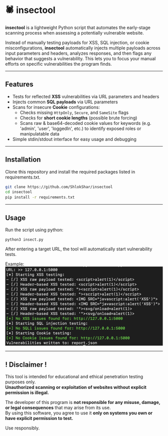 # 🕷 insectool

**insectool** is a lightweight Python script that automates the early-stage scanning process when assessing a potentially vulnerable website.

Instead of manually testing payloads for XSS, SQL injection, or cookie misconfigurations, **insectool** automatically injects multiple payloads across input parameters and headers, analyzes responses, and then flags any behavior that suggests a vulnerability. This lets you to focus your manual efforts on specific vulnerabilities the program finds.

---

## Features

- Tests for reflected **XSS** vulnerabilities via URL parameters and headers
- Injects common **SQL payloads**  via URL parameters
- Scans for insecure **Cookie** configurations:
  - Checks missing `HttpOnly`, `Secure`, and `SameSite` flags
  - Checks for **short cookie lengths** (possible brute forcing)
  - Scans raw & base64-decoded cookie values for keywords (e.g. 'admin', 'user', 'loggedIn', etc.) to identify exposed roles or manipulatable data
- Simple stdin/stdout interface for easy usage and debugging

---

## Installation

Clone this repository and install the required packages listed in requirements.txt.

```bash
git clone https://github.com/ShlokShar/insectool
cd insectool
pip install -r requirements.txt
```

---

## Usage

Run the script using python:
```python3
python3 insect.py
```
After entering a target URL, the tool will automatically start vulnerability tests.

Example:  
![example image](https://github.com/ShlokShar/insectool/blob/master/assets/example.png?raw=true "Example")

---

## ! Disclaimer !

This tool is intended for educational and ethical penetration testing purposes only.  
**Unauthorized scanning or exploitation of websites without explicit permission is illegal.**

The developer of this program is **not responsible for any misuse, damage, or legal consequences** that may arise from its use.  
By using this software, you agree to use it **only on systems you own or have explicit permission to test.**

Use responsibly.
